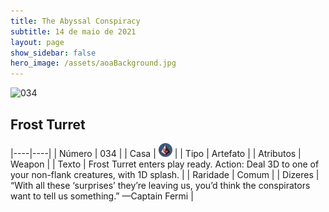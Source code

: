 ```yaml
---
title: The Abyssal Conspiracy
subtitle: 14 de maio de 2021
layout: page
show_sidebar: false
hero_image: /assets/aoaBackground.jpg
---
```


![034](https://cards-keyforge.s3.eu-north-1.amazonaws.com/media/pt/tac/034.png)

## Frost Turret

|----|----|
| Número | 034 |
| Casa | ![Conspiracy](https://raw.githubusercontent.com/cardsofkeyforge/cardsofkeyforge.github.io/master/tac/conspiracy.png "Conspiração") |
| Tipo | Artefato |
| Atributos | Weapon |
| Texto | Frost Turret enters play ready. Action: Deal 3D to one of your non-flank creatures, with 1D splash. |
| Raridade | Comum |
| Dizeres | “With all these ‘surprises’ they’re leaving us, you’d think the conspirators want to tell us something.” —Captain Fermi |
